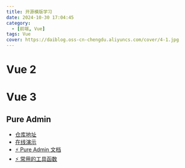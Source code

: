 ```yaml
---
title: 开源模版学习
date: 2024-10-30 17:04:45
category:
  - [前端, Vue]
tags: Vue
cover: https://daiblog.oss-cn-chengdu.aliyuncs.com/cover/4-1.jpg
---
```


# Vue 2

# Vue 3

## Pure Admin

- [仓库地址](https://github.com/pure-admin/pure-admin-thin?tab=readme-ov-file)
- [在线演示](https://pure-admin-thin.netlify.app/#/login)
- [⚡️ Pure Admin 文档](https://pure-admin.github.io/pure-admin-doc/)
- [⚡️ 常用的工具函数](https://pure-admin-utils.netlify.app/)
